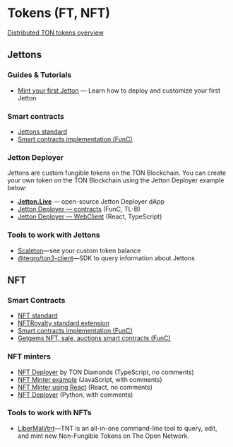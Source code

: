 # Tokens (FT, NFT)

[Distributed TON tokens overview](https://telegra.ph/Scalable-DeFi-in-TON-03-30)

## Jettons

### Guides & Tutorials

* [Mint your first Jetton](/develop/dapps/tutorials/jetton-minter/) — Learn how to deploy and customize your first Jetton

### Smart contracts

* [Jettons standard](https://github.com/ton-blockchain/TEPs/blob/master/text/0074-jettons-standard.md)
* [Smart contracts implementation (FunC)](https://github.com/ton-blockchain/token-contract/)

### Jetton Deployer

Jettons are custom fungible tokens on the TON Blockchain. You can create your own token on the TON Blockchain using the Jetton Deployer example below:

* **[Jetton.Live](https://jetton.live/)** — open-source Jetton Deployer dApp
* [Jetton Deployer — contracts](https://github.com/ton-defi-org/jetton-deployer-contracts) (FunC, TL-B)
* [Jetton Deployer — WebClient](https://github.com/ton-defi-org/jetton-deployer-webclient) (React, TypeScript)

### Tools to work with Jettons

* [Scaleton](http://scaleton.io)—see your custom token balance
* [@tegro/ton3-client](https://github.com/TegroTON/ton3-client#jettons-example)—SDK to query information about Jettons


## NFT

### Smart Contracts

* [NFT standard](https://github.com/ton-blockchain/TEPs/blob/master/text/0062-nft-standard.md)
* [NFTRoyalty standard extension](https://github.com/ton-blockchain/TEPs/blob/master/text/0066-nft-royalty-standard.md)
* [Smart contracts implementation (FunC)](https://github.com/ton-blockchain/token-contract/)
* [Getgems NFT, sale, auctions smart contracts (FunC)](https://github.com/getgems-io/nft-contracts)

### NFT minters

* [NFT Deployer](https://github.com/tondiamonds/ton-nft-deployer) by TON Diamonds (TypeScript, no comments)
* [NFT Minter example](https://github.com/ton-foundation/token-contract/tree/main/nft/web-example) (JavaScript, with comments)
* [NFT Minter using React](https://github.com/tonbuilders/tonbuilders-minter) (React, no comments)
* [NFT Deployer](https://github.com/anomaly-guard/nft-deployer) (Python, with comments)

### Tools to work with NFTs

* [LiberMall/tnt](https://github.com/LiberMall/tnt)—TNT is an all-in-one command-line tool to query, edit, and mint new Non-Fungible Tokens on The Open Network.
